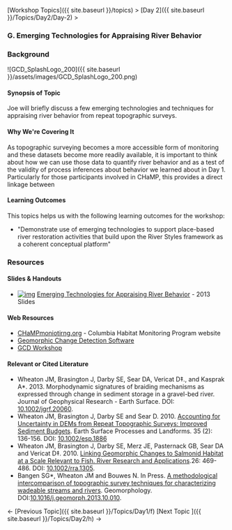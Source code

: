 [Workshop Topics]({{ site.baseurl }}/topics)‎ > ‎[Day 2]({{ site.baseurl }}/Topics/Day2/Day-2)‎ >

### G. Emerging Technologies for Appraising River Behavior



### Background

![GCD_SplashLogo_200]({{ site.baseurl }}/assets/images/GCD_SplashLogo_200.png)

#### Synopsis of Topic

Joe will briefly discuss a few emerging technologies and techniques for appraising river behavior from repeat topographic surveys. 

#### Why We're Covering It

As topographic surveying becomes a more accessible form of monitoring and these datasets become more readily available, it is important to think about how we can use those data to quantify river behavior and as a test of the validity of process inferences about behavior we learned about in Day 1. Particularly for those participants involved in CHaMP, this provides a direct linkage between 

 

#### Learning Outcomes

This topics helps us with the following learning outcomes for the workshop:

- "Demonstrate use of emerging technologies to support place-based river restoration activities that build upon the River Styles framework as a coherent conceptual platform"

### Resources

#### Slides & Handouts

- [![img](http://riverstyles.joewheaton.org/_/rsrc/1501108765897/workshop-topics/restoration-conservation-regulations-tuesday/g-controls-on-pattern/pdfIcon.png)](http://riverstyles.joewheaton.org/workshop-topics/restoration-conservation-regulations-tuesday/g-controls-on-pattern/pdfIcon.png?attredirects=0) [Emerging Technologies for Appraising River Behavior](http://etal.usu.edu/Workshops/RiverStyles/2013/JW_EmergingTechnologies.pdf) - 2013 Slides

#### Web Resources

- [CHaMPmoniotirng.org](http://champmoniotirng.org/) - Columbia Habitat Monitoring Program website
- [Geomorphic Change Detection Software](http://gcd.joewheaton.org/)
- [GCD Workshop](http://gcdworkshop.joewheaton.org/)

#### Relevant or Cited Literature

- Wheaton JM, Brasington J, Darby SE, Sear DA, Vericat D‡., and Kasprak A*. 2013. Morphodynamic signatures of braiding mechanisms as expressed through change in sediment storage in a gravel-bed river. Journal of Geophysical Research - Earth Surface. DOI: [10.1002/jgrf.20060](http://dx.doi.org/10.1002/jgrf.20060).
- Wheaton JM, Brasington J, Darby SE and Sear D. 2010. [Accounting for Uncertainty in DEMs from Repeat Topographic Surveys: Improved Sediment Budgets](http://etal.usu.edu/Downloads/Wheaton_etal_ESPL_DoD.pdf). Earth Surface Processes and Landforms. 35 (2): 136-156. DOI: [10.1002/esp.1886](http://dx.doi.org/10.1002/esp.1886)
- Wheaton JM, Brasington J, Darby SE, Merz JE, Pasternack GB, Sear DA and Vericat D‡. 2010. [Linking Geomorphic Changes to Salmonid Habitat at a Scale Relevant to Fish. River Research and Applications](http://www.joewheaton.org/Home/research/paper-downloads/Wheaton_EcohydraulicSI_RRA.pdf).26: 469-486. DOI: [10.1002/rra.1305](http://dx.doi.org/10.1002/rra.1305).
- Bangen SG*, Wheaton JM and Bouwes N. In Press. [A methodological intercomparison of topographic survey techniques for characterizing wadeable streams and rivers](http://dx.doi.org/10.1016/j.geomorph.2013.10.010). Geomorphology. DOI:[10.1016/j.geomorph.2013.10.010](http://dx.doi.org/10.1016/j.geomorph.2013.10.010).



← [Previous Topic]({{ site.baseurl }}/Topics/Day1/f)                [Next Topic ]({{ site.baseurl }}/Topics/Day2/h)   →